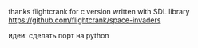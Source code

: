 

thanks flightcrank for c version written with SDL library https://github.com/flightcrank/space-invaders


идеи: 
сделать порт на python
